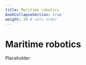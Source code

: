 ```yaml
---
title: Maritime robotics
bookCollapseSection: true
weight: 30 # sets order
---
```


# Maritime robotics

Placeholder
